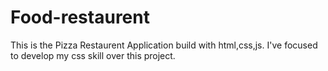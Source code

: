 # Food-restaurent

This is the Pizza Restaurent Application build with html,css,js. I've focused to develop my css skill over this project.
